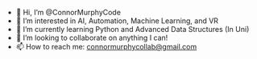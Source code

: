 - 👋 Hi, I’m @ConnorMurphyCode
- 👀 I’m interested in AI, Automation, Machine Learning, and VR
- 🌱 I’m currently learning Python and Advanced Data Structures (In Uni)
- 💞️ I’m looking to collaborate on anything I can!
- 📫 How to reach me: connormurphycollab@gmail.com
